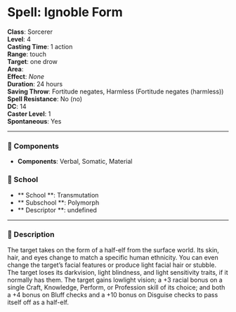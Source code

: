 
# Spell: Ignoble Form
**Class**: Sorcerer  
**Level**: 4  
**Casting Time**: 1 action  
**Range**: touch  
**Target**: one drow  
**Area**:   
**Effect**: _None_  
**Duration**: 24 hours  
**Saving Throw**: Fortitude negates, Harmless (Fortitude negates (harmless))  
**Spell Resistance**: No (no)  
**DC**: 14  
**Caster Level**: 1  
**Spontaneous**: Yes

---

### 🔮 Components
- **Components**: Verbal, Somatic, Material

### 🏫 School
- ** School **: Transmutation
- ** Subschool **: Polymorph
- ** Descriptor **: undefined
---

### 📜 Description
The target takes on the form of a half-elf from the surface world. Its skin, hair, and eyes change to match a specific human ethnicity. You can even change the target’s facial features or produce light facial hair or stubble. The target loses its darkvision, light blindness, and light sensitivity traits, if it normally has them. The target gains lowlight vision; a +3 racial bonus on a single Craft, Knowledge, Perform, or Profession skill of its choice; and both a +4 bonus on Bluff checks and a +10 bonus on Disguise checks to pass itself off as a half-elf.
